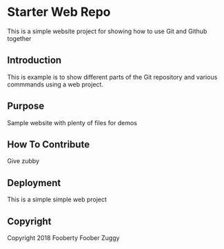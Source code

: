 # Starter Web Repo

This is a simple website project for showing how to use Git and Github together

## Introduction

This is example is to show different parts of the Git repository and various commmands using a web project.

## Purpose

Sample website with plenty of files for demos

## How To Contribute

Give zubby

## Deployment

This is a simple simple web project

## Copyright

Copyright 2018 Fooberty Foober Zuggy